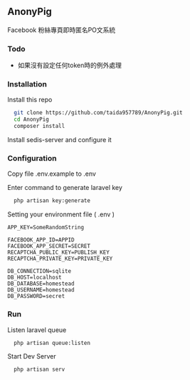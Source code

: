## AnonyPig

Facebook 粉絲專頁即時匿名PO文系統

### Todo
- 如果沒有設定任何token時的例外處理

### Installation

Install this repo
```bash
  git clone https://github.com/taida957789/AnonyPig.git
  cd AnonyPig
  composer install
```

Install sedis-server and configure it

### Configuration

Copy file .env.example to  .env 

Enter command to generate laravel key

```bash
  php artisan key:generate
```
Setting your environment file ( .env )

```
APP_KEY=SomeRandomString

FACEBOOK_APP_ID=APPID
FACEBOOK_APP_SECRET=SECRET
RECAPTCHA_PUBLIC_KEY=PUBLISH_KEY
RECAPTCHA_PRIVATE_KEY=PRIVATE_KEY

DB_CONNECTION=sqlite
DB_HOST=localhost
DB_DATABASE=homestead
DB_USERNAME=homestead
DB_PASSWORD=secret
```

### Run
Listen laravel queue
```bash
  php artisan queue:listen
```
Start Dev Server
```bash
  php artisan serv
```





